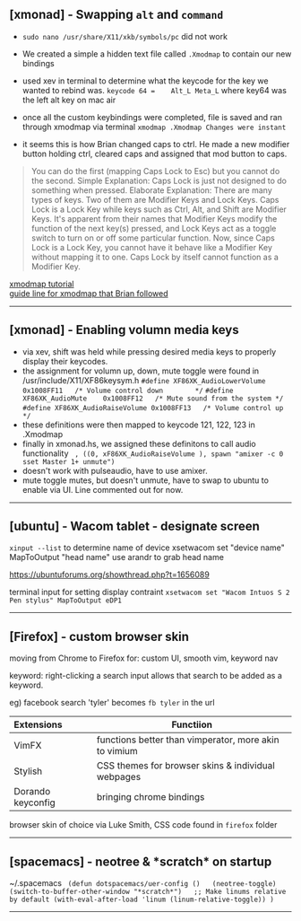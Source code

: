 ## [xmonad] - Swapping `alt` and `command`
- `sudo nano /usr/share/X11/xkb/symbols/pc` did not work
- We created a simple a hidden text file called `.Xmodmap` to contain our new bindings
- used xev in terminal to determine what the keycode for the key we wanted to rebind was. `keycode 64 =    Alt_L Meta_L` where key64 was the left alt key on mac air
- once all the custom keybindings were completed, file is saved and ran through xmodmap via terminal `xmodmap .Xmodmap Changes were instant`


- it seems this is how Brian changed caps to ctrl. He made a new modifier button holding ctrl, cleared caps and assigned that mod button to caps. 
> You can do the first (mapping Caps Lock to Esc) but you cannot do the second.
> Simple Explanation: Caps Lock is just not designed to do something when pressed.
> Elaborate Explanation: There are many types of keys. Two of them are Modifier Keys and Lock Keys.
> Caps Lock is a Lock Key while keys such as Ctrl, Alt, and Shift are Modifier Keys.
> It's apparent from their names that Modifier Keys modify the function of the next key(s) pressed, and Lock Keys act as a toggle switch to turn on or off some particular function.
> Now, since Caps Lock is a Lock Key, you cannot have it behave like a Modifier Key without mapping it to one. Caps Lock by itself cannot function as a Modifier Key.

[xmodmap tutorial](http://xahlee.info/linux/linux_xmodmap_tutorial.html)  
[guide line for xmodmap that Brian followed](https://blacketernal.wordpress.com/set-up-key-mappings-with-xmodmap/)

---

## [xmonad] - Enabling volumn media keys
- via xev, shift was held while pressing desired media keys to properly display their keycodes. 
- the assignment for volumn up, down, mute toggle were found in /usr/include/X11/XF86keysym.h
   `#define XF86XK_AudioLowerVolume	0x1008FF11   /* Volume control down        */` 
   `#define XF86XK_AudioMute	0x1008FF12   /* Mute sound from the system */` 
   `#define XF86XK_AudioRaiseVolume	0x1008FF13   /* Volume control up          */ `
- these definitions were then mapped to keycode 121, 122, 123 in .Xmodmap 
- finally in xmonad.hs, we assigned these definitons to call audio functionality
  ` , ((0, xF86XK_AudioRaiseVolume ), spawn "amixer -c 0 sset Master 1+ unmute")`
- doesn't work with pulseaudio, have to use amixer. 
- mute toggle mutes, but doesn't unmute, have to swap to ubuntu to enable via UI. Line commented out for now. 

---
## [ubuntu] - Wacom tablet - designate screen
`xinput --list` to determine name of device
xsetwacom set "device name" MapToOutput "head name"
use arandr to grab head name 

https://ubuntuforums.org/showthread.php?t=1656089

terminal input for setting display contraint
`xsetwacom set "Wacom Intuos S 2 Pen stylus" MapToOutput eDP1`

---
## [Firefox] - custom browser skin
moving from Chrome to Firefox for: custom UI, smooth vim, keyword nav

keyword: right-clicking a search input allows that search to be added as a keyword.

eg) facebook search 'tyler' becomes `fb tyler` in the url


|**Extensions**|**Functiion**|
| :----------- | ----------- |
|VimFX|functions better than vimperator, more akin to vimium|
|Stylish|CSS themes for browser skins & individual webpages|
|Dorando keyconfig|bringing chrome bindings|

browser skin of choice via Luke Smith, CSS code found in `firefox` folder

---
## [spacemacs] - neotree & \*scratch\* on startup
~/.spacemacs
` (defun dotspacemacs/uer-config ()  
  (neotree-toggle)  
  (switch-to-buffer-other-window "*scratch*")  
    ;; Make linums relative by default
  (with-eval-after-load 'linum
    (linum-relative-toggle))
  )`  
  
---



















